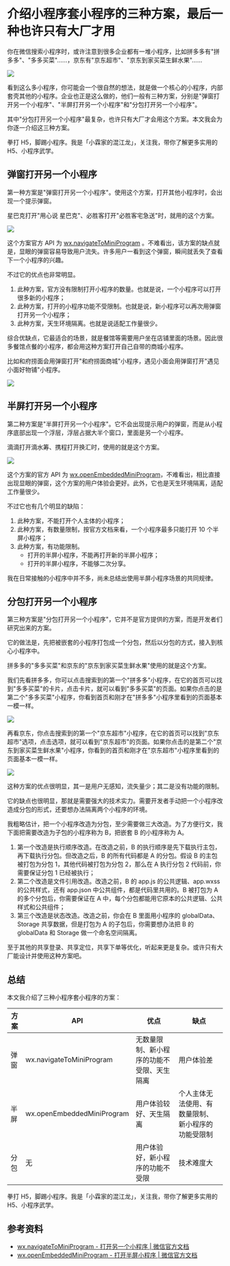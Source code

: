 # 介绍小程序套小程序的三种方案，最后一种也许只有大厂才用

你在微信搜索小程序时，或许注意到很多企业都有一堆小程序，比如拼多多有"拼多多"、"多多买菜"……，京东有"京东超市"、"京东到家买菜生鲜水果"……

![](./img/tiny/pdd-jd-search.png)

看到这么多小程序，你可能会一个很自然的想法，就是做一个核心的小程序，内部套壳其他的小程序。企业也正是这么做的，他们一般有三种方案，分别是"弹窗打开另一个小程序"、"半屏打开另一个小程序"和"分包打开另一个小程序"。

其中"分包打开另一个小程序"最复杂，也许只有大厂才会用这个方案。本文我会为你逐一介绍这三种方案。

拳打 H5，脚踢小程序。我是「小霖家的混江龙」，关注我，带你了解更多实用的 H5、小程序武学。

## 弹窗打开另一个小程序

第一种方案是"弹窗打开另一个小程序"。使用这个方案，打开其他小程序时，会出现一个提示弹窗。

星巴克打开"用心说 星巴克"、必胜客打开"必胜客宅急送"时，就用的这个方案。

![](./img/tiny/miniprogram.png)

这个方案官方 API 为 [wx.navigateToMiniProgram](https://developers.weixin.qq.com/miniprogram/dev/api/navigate/wx.navigateToMiniProgram.html) 。不难看出，该方案的缺点就是，显眼的弹窗容易导致用户流失。许多用户一看到这个弹窗，瞬间就丢失了查看下一个小程序的兴趣。

不过它的优点也非常明显。

1. 此种方案，官方没有限制打开小程序的数量。也就是说，一个小程序可以打开很多新的小程序；
2. 此种方案，打开的小程序功能不受限制。也就是说，新小程序可以再次用弹窗打开另一个小程序；
3. 此种方案，天生环境隔离。也就是说适配工作量很少。

综合优缺点，它最适合的场景，就是餐馆等需要用户坐在店铺里面的场景。因此很多餐馆点餐的小程序，都会用这种方案打开自己自带的商城小程序。

比如和府捞面会用弹窗打开"和府捞面商城"小程序，遇见小面会用弹窗打开"遇见小面好物铺"小程序。

![](./img/tiny/hefu-yujian.png)

## 半屏打开另一个小程序

第二种方案是"半屏打开另一个小程序"。它不会出现提示用户的弹窗，而是从小程序底部出现一个浮层，浮层占据大半个窗口，里面是另一个小程序。

滴滴打开滴水筹、携程打开换汇时，使用的就是这个方案。

![](./img/tiny/embedded-miniprogram.png)

这个方案的官方 API 为 [wx.openEmbeddedMiniProgram](https://developers.weixin.qq.com/miniprogram/dev/framework/open-ability/openEmbeddedMiniProgram.html)，不难看出，相比直接出现显眼的弹窗，这个方案的用户体验会更好。此外，它也是天生环境隔离，适配工作量很少。

不过它也有几个明显的缺陷：

1. 此种方案，不能打开个人主体的小程序；
2. 此种方案，有数量限制，按官方文档来看，一个小程序最多只能打开 10 个半屏小程序；
3. 此种方案，有功能限制。
   - 打开的半屏小程序，不能再打开新的半屏小程序；
   - 打开的半屏小程序，不能够二次分享。

我在日常接触的小程序中并不多，尚未总结出使用半屏小程序场景的共同规律。

## 分包打开另一个小程序

第三种方案是"分包打开另一个小程序"，它并不是官方提供的方案，而是开发者们研究出来的方案。

它的做法是，先把被嵌套的小程序打包成一个分包，然后以分包的方式，接入到核心小程序中。

拼多多的"多多买菜"和京东的"京东到家买菜生鲜水果"使用的就是这个方案。

我们先看拼多多，你可以点击搜索到的第一个"拼多多"小程序，在它的首页可以找到"多多买菜"的卡片，点击卡片，就可以看到"多多买菜"的页面。如果你点击的是第二个"多多买菜"小程序，你看到首页和刚才在"拼多多"小程序里看到的页面基本一模一样。

![](./img/tiny/sub-miniprogram-pdd.png)

再看京东，你点击搜索到的第一个"京东超市"小程序，在它的首页可以找到"京东超市"选项，点击选项，就可以看到"京东超市"的页面。如果你点击的是第二个"京东到家买菜生鲜水果"小程序，你看到的首页和刚才在"京东超市"小程序里看到的页面基本一模一样。

![](./img/tiny/sub-mimiprogram-jd.png)

这种方案的优点很明显，其一是用户无感知，流失量少；其二是没有功能的限制。

它的缺点也很明显，那就是需要强大的技术实力。需要开发者手动把一个小程序改造成分包的形式，还要想办法隔离两个小程序的环境。

我粗略估计，把一个小程序改造为分包，至少需要做三大改造。为了方便行文，我下面把需要改造为子包的小程序称为 B，把嵌套 B 的小程序称为 A。

1. 第一个改造是执行顺序改造。在改造之前，B 的执行顺序是先下载执行主包，再下载执行分包。但改造之后，B 的所有代码都是 A 的分包。假设 B 的主包被打包为分包 1，其他代码被打包为分包 2，那么在 A 执行分包 2 代码前，你需要保证分包 1 已经被执行；
2. 第二个改造是文件引用改造。改造之前，B 的 app.js 的公共逻辑、app.wxss 的公共样式，还有 app.json 中公共组件，都是代码里共用的。B 被打包为 A 的多个分包后，你需要保证在 A 中，每个分包都能用它原本的公共逻辑、公共样式和公共组件；
3. 第三个改造是状态改造。改造之前，你会在 B 里面用小程序的 globalData、Storage 共享数据，但是打包为 A 的子包后，你需要想办法把 B 的 globalData 和 Storage 做一个命名空间隔离。

至于其他的共享登录、共享定位，共享下单等优化，听起来更是复杂。或许只有大厂能设计并使用这种方案吧。

## 总结

本文我介绍了三种小程序套小程序的方案：

| 方案 |  API | 优点 | 缺点 |
| -- | -- | -- | -- |
| 弹窗 | wx.navigateToMiniProgram | 无数量限制、新小程序的功能不受限、天生隔离 | 用户体验差 |
| 半屏 | wx.openEmbeddedMiniProgram | 用户体验较好、天生隔离 | 个人主体无法使用、有数量限制、新小程序的功能受限制 |
| 分包 | 无 | 用户体验好，新小程序的功能不受限 | 技术难度大 |

拳打 H5，脚踢小程序。我是「小霖家的混江龙」，关注我，带你了解更多实用的 H5、小程序武学。

## 参考资料

- [wx.navigateToMiniProgram - 打开另一个小程序 | 微信官方文档](https://developers.weixin.qq.com/miniprogram/dev/api/navigate/wx.navigateToMiniProgram.html)
- [wx.openEmbeddedMiniProgram - 打开半屏小程序 | 微信官方文档](https://developers.weixin.qq.com/miniprogram/dev/framework/open-ability/openEmbeddedMiniProgram.html)
